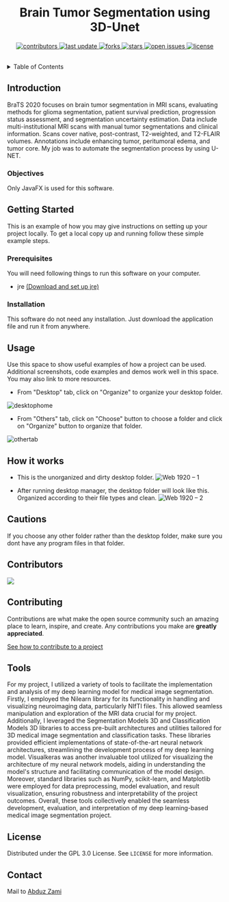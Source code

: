<div align="center">

  
  <h1>Brain Tumor Segmentation using 3D-Unet</h1>
  
  
<!-- Badges -->
<p>
  <a href="https://github.com/AbduzZami/Brats2020-Segmentation-using-3DUnet/graphs/contributors">
    <img src="https://img.shields.io/github/contributors/Louis3797/awesome-readme-template" alt="contributors" />
  </a>
  <a href="">
    <img src="https://img.shields.io/github/last-commit/AbduzZami/Brats2020-Segmentation-using-3DUnet" alt="last update" />
  </a>
  <a href="https://github.com/AbduzZami/Brats2020-Segmentation-using-3DUnet/network/members">
    <img src="https://img.shields.io/github/forks/AbduzZami/Brats2020-Segmentation-using-3DUnet" alt="forks" />
  </a>
  <a href="https://github.com/AbduzZami/Brats2020-Segmentation-using-3DUnet/stargazers">
    <img src="https://img.shields.io/github/stars/AbduzZami/Brats2020-Segmentation-using-3DUnet" alt="stars" />
  </a>
  <a href="https://github.com/AbduzZami/Brats2020-Segmentation-using-3DUnet/issues/">
    <img src="https://img.shields.io/github/issues/AbduzZami/Brats2020-Segmentation-using-3DUnet" alt="open issues" />
  </a>
  <a href="https://github.com/AbduzZami/Brats2020-Segmentation-using-3DUnet/LICENSE">
    <img src="https://img.shields.io/github/license/AbduzZami/Brats2020-Segmentation-using-3DUnet" alt="license" />
  </a>
</p>
 
   

</div>

<br />



<!-- TABLE OF CONTENTS -->
<details>
  <summary>Table of Contents</summary>
  <ol>
    <li>
      <a href="#introduction">Introduction</a>
    </li>
    <li>
      <a href="#getting-started">Objectives</a>
      </li>
    <li><a href="#usage">Functions</a></li>
    <li><a href="#tools">Language & Tools</a></li>
    <li><a href="#contributing">Justification for Using These Tools</a></li>
    <li><a href="#contributing">Methodology</a>
      <ul>
          <li><a href="#prerequisites">Prerequisites</a></li>
          <li><a href="#installation">Installation</a></li>
      </ul>
    </li>
    <li><a href="#faq">Future Work</a></li>
  </ol>
</details>



<!-- ABOUT THE PROJECT -->
## Introduction

BraTS 2020 focuses on brain tumor segmentation in MRI scans, evaluating methods for glioma segmentation, patient survival prediction, progression status assessment, and segmentation uncertainty estimation. Data include multi-institutional MRI scans with manual tumor segmentations and clinical information. Scans cover native, post-contrast, T2-weighted, and T2-FLAIR volumes. Annotations include enhancing tumor, peritumoral edema, and tumor core. My job was to automate the segmentation process by using U-NET.

### Objectives

Only JavaFX is used for this software.


<!-- GETTING STARTED -->
## Getting Started

This is an example of how you may give instructions on setting up your project locally.
To get a local copy up and running follow these simple example steps.

### Prerequisites

You will need following things to run this software on your computer.
* jre <a href="https://docs.oracle.com/goldengate/1212/gg-winux/GDRAD/java.htm#BGBFJHAB" target="_blank">(Download and set up jre)</a>

### Installation

This software do not need any installation. Just download the application file and run it from anywhere.


<!-- USAGE EXAMPLES -->
## Usage

Use this space to show useful examples of how a project can be used. Additional screenshots, code examples and demos work well in this space. You may also link to more resources.
* From "Desktop" tab, click on "Organize"  to organize your desktop folder.

![desktophome](https://user-images.githubusercontent.com/69592754/191538086-dafc203d-d353-4747-9998-e9f627a919a0.png)

* From "Others" tab, click on "Choose" button to choose a folder and click on "Organize" button to organize that folder.

![othertab](https://user-images.githubusercontent.com/69592754/191538941-ac8a1d4a-b9ea-452a-8c8c-0b3256e266f7.png)

## How it works
* This is the unorganized and dirty desktop folder.
![Web 1920 – 1](https://user-images.githubusercontent.com/69592754/191548398-081a2f0e-3746-49c2-8267-e8f3799a4877.png)

* After running desktop manager, the desktop folder will look like this. Organized according to their file types and clean.
![Web 1920 – 2](https://user-images.githubusercontent.com/69592754/191548442-7018993b-e895-4a1b-8351-ca06640ea8e6.png)


## Cautions
If you choose any other folder rather than the desktop folder, make sure you dont have any program files in that folder.


<!-- Contributors -->
## Contributors

<a href="https://github.com/AbduzZami/DesktopManagerCustom/graphs/contributors">
  <img src="https://contrib.rocks/image?repo=AbduzZami/DesktopManagerCustom" />
</a>


<!-- CONTRIBUTING -->
## Contributing

Contributions are what make the open source community such an amazing place to learn, inspire, and create. Any contributions you make are **greatly appreciated**.

<a href="https://docs.github.com/en/get-started/quickstart/contributing-to-projects" target="_blank">See how to contribute to a project</a>



<!-- FAQ -->
## Tools

For my project, I utilized a variety of tools to facilitate the implementation and analysis of my deep learning model for medical image segmentation. Firstly, I employed the Nilearn library for its functionality in handling and visualizing neuroimaging data, particularly NIfTI files. This allowed seamless manipulation and exploration of the MRI data crucial for my project. Additionally, I leveraged the Segmentation Models 3D and Classification Models 3D libraries to access pre-built architectures and utilities tailored for 3D medical image segmentation and classification tasks. These libraries provided efficient implementations of state-of-the-art neural network architectures, streamlining the development process of my deep learning model. Visualkeras was another invaluable tool utilized for visualizing the architecture of my neural network models, aiding in understanding the model's structure and facilitating communication of the model design. Moreover, standard libraries such as NumPy, scikit-learn, and Matplotlib were employed for data preprocessing, model evaluation, and result visualization, ensuring robustness and interpretability of the project outcomes. Overall, these tools collectively enabled the seamless development, evaluation, and interpretation of my deep learning-based medical image segmentation project.


<!-- LICENSE -->
## License

Distributed under the GPL 3.0 License. See `LICENSE` for more information.

<!-- CONTACT -->
## Contact

Mail to [Abduz Zami](mailto:abduz.zami@gmail.com?subject=[GitHub]%20Desktop%20Manager%20Custom)
